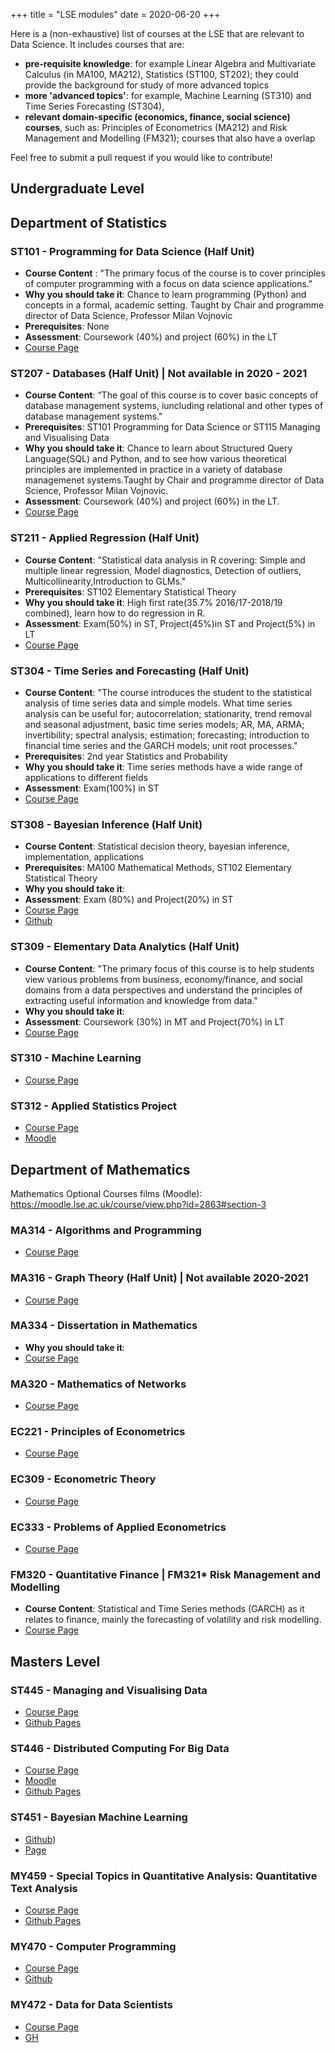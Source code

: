 +++
title = "LSE modules"
date = 2020-06-20
+++

Here is a (non-exhaustive) list of courses at the LSE that are relevant to Data Science. It includes courses that are:

+ **pre-requisite knowledge**: for example Linear Algebra and Multivariate Calculus (in MA100, MA212), Statistics (ST100, ST202); they could provide the background for study of more advanced topics
+ **more 'advanced topics'**: for example, Machine Learning (ST310) and Time Series Forecasting (ST304),
+ **relevant domain-specific (economics, finance, social science) courses**, such as: Principles of Econometrics (MA212) and Risk Management and Modelling (FM321); courses that also have a overlap

Feel free to submit a pull request if you would like to contribute!

## Undergraduate Level

## Department of Statistics

### ST101 - Programming for Data Science (Half Unit)
+ **Course Content** : "The primary focus of the course is to cover principles of computer programming with a focus on data science applications."
+ **Why you should take it**: Chance to learn programming (Python) and concepts in a formal, academic setting. Taught by Chair and programme director of Data Science, Professor Milan Vojnovic
+ **Prerequisites**: None
+ **Assessment**: Coursework (40%) and project (60%) in the LT
+ [Course Page](http://www.lse.ac.uk/resources/calendar2020-2021/courseGuides/ST/2020_ST101.htm)

### ST207 - Databases (Half Unit) | Not available in 2020 - 2021
+ **Course Content**: “The goal of this course is to cover basic concepts of database management systems, iuncluding relational and other types of database management systems."
+ **Prerequisites**: ST101 Programming for Data Science or ST115 Managing and Visualising Data
+ **Why you should take it**: Chance to learn about Structured Query Language(SQL) and Python, and to see how various theoretical principles are implemented in practice in a variety of database managemenet systems.Taught by Chair and programme director of Data Science, Professor Milan Vojnovic. 
+ **Assessment**: Coursework (40%) and project (60%) in the LT.
+ [Course Page](http://www.lse.ac.uk/resources/calendar2020-2021/courseGuides/ST/2020_ST207.htm)

### ST211 - Applied Regression (Half Unit)
+ **Course Content**: "Statistical data analysis in R covering: Simple and multiple linear regression, Model diagnostics, Detection of outliers, Multicollinearity,Introduction to GLMs."
+ **Prerequisites**: ST102 Elementary Statistical Theory
+ **Why you should take it**: High first rate(35.7% 2016/17-2018/19 combined), learn how to do regression in R.
+ **Assessment**: Exam(50%) in ST, Project(45%)in ST and Project(5%) in LT
+ [Course Page](http://www.lse.ac.uk/resources/calendar2020-2021/courseGuides/ST/2019_ST211.htm)

### ST304 - Time Series and Forecasting (Half Unit)
+ **Course Content**: "The course introduces the student to the statistical analysis of time series data and simple models. What time series analysis can be useful for; autocorrelation; stationarity, trend removal and seasonal adjustment, basic time series models; AR, MA, ARMA; invertibility; spectral analysis; estimation; forecasting; introduction to financial time series and the GARCH models; unit root processes."
+ **Prerequisites**: 2nd year Statistics and Probability
+ **Why you should take it**: Time series methods have a wide range of applications to different fields
+ **Assessment**: Exam(100%) in ST
+ [Course Page](http://www.lse.ac.uk/resources/calendar2020-2021/courseGuides/ST/2019_ST304.htm)

### ST308 - Bayesian Inference (Half Unit)
+ **Course Content**: Statistical decision theory, bayesian inference, implementation, applications 
+ **Prerequisites**: MA100 Mathematical Methods, ST102 Elementary Statistical Theory
+ **Why you should take it**: 
+ **Assessment**: Exam (80%) and Project(20%) in ST
+ [Course Page](http://www.lse.ac.uk/resources/calendar/courseGuides/ST/2019_ST308.htm)
+ [Github](https://github.com/KostasKalog/lse-st308)

### ST309 - Elementary Data Analytics (Half Unit)
+ **Course Content**: "The primary focus of this course is to help students view various problems from business, economy/finance, and social domains from a data perspectives and understand the principles of extracting useful information and knowledge from data."
+ **Why you should take it**: 
+ **Assessment**: Coursework (30%) in MT and Project(70%) in LT 
+ [Course Page](http://www.lse.ac.uk/resources/calendar2020-2021/courseGuides/ST/2019_ST309.htm)

### ST310 - Machine Learning
+ [Course Page](http://www.lse.ac.uk/resources/calendar2020-2021/courseGuides/ST/2020_ST310.htm)

### ST312 - Applied Statistics Project
+ [Course Page](http://www.lse.ac.uk/resources/calendar2020-2021/courseGuides/ST/2019_ST312.htm)
+ [Moodle](https://moodle.lse.ac.uk/course/view.php?id=736)

## Department of Mathematics

Mathematics Optional Courses films (Moodle): https://moodle.lse.ac.uk/course/view.php?id=2863#section-3

### MA314 - Algorithms and Programming
+ [Course Page](http://www.lse.ac.uk/resources/calendar/courseGuides/MA/2019_MA314.htm)

### MA316 - Graph Theory (Half Unit) | Not available 2020-2021
+ [Course Page](#)

### MA334 - Dissertation in Mathematics
+ **Why you should take it**:
+ [Course Page](http://www.lse.ac.uk/resources/calendar2020-2021/courseGuides/MA/2020_MA334.htm)

### MA320 - Mathematics of Networks
+ [Course Page](http://www.lse.ac.uk/resources/calendar/courseGuides/MA/2019_MA320.htm)

### EC221 - Principles of Econometrics
+ [Course Page](http://www.lse.ac.uk/resources/calendar/courseGuides/EC/2019_EC221.htm)

###  EC309 - Econometric Theory
+ [Course Page](http://www.lse.ac.uk/resources/calendar/courseGuides/EC/2019_EC309.htm)

### EC333 - Problems of Applied Econometrics
+ [Course Page](http://www.lse.ac.uk/resources/calendar/courseGuides/EC/2019_EC333.htm)

### FM320 - Quantitative Finance | FM321* Risk Management and Modelling
+ **Course Content**: Statistical and Time Series methods (GARCH) as it relates to finance, mainly the forecasting of volatility and risk modelling.
+ [Course Page](http://www.lse.ac.uk/resources/calendar/courseGuides/FM/2019_FM321.htm)

## Masters Level

### ST445 - Managing and Visualising Data
+ [Course Page](http://www.lse.ac.uk/resources/calendar/courseGuides/ST/2019_ST445.htm)
+ [Github Pages](https://lse-st445.github.io/)

### ST446 - Distributed Computing For Big Data
+ [Course Page](http://www.lse.ac.uk/resources/calendar/courseGuides/ST/2019_ST446.htm)
+ [Moodle](https://moodle.lse.ac.uk/course/view.php?id=5824)
+ [Github Pages](https://lse-st446.github.io/)

### ST451 - Bayesian Machine Learning
+ [Github](https://github.com/KostasKalog/lse-st451))
+ [Page](https://kostaskalog.github.io/lse-st451/)

### MY459  - Special Topics in Quantitative Analysis: Quantitative Text Analysis
+ [Course Page](http://www.lse.ac.uk/resources/calendar/courseGuides/MY/2019_MY459.htm)
+ [Github Pages](https://lse-my459.github.io/)

### MY470 - Computer Programming
+ [Course Page](http://www.lse.ac.uk/resources/calendar/courseGuides/MY/2019_MY470.htm)
+ [Github](https://github.com/lse-my470/lectures)

### MY472 - Data for Data Scientists
+ [Course Page](http://www.lse.ac.uk/resources/calendar/courseGuides/MY/2019_MY472.htm)
+ [GH](https://lse-my472.github.io/)


